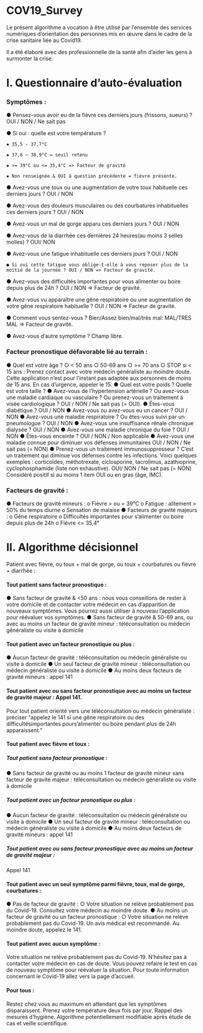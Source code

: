 # COV19_Survey

Le présent algorithme a vocation à être utilisé par l’ensemble des services numériques d’orientation des personnes mis en œuvre dans le cadre de la crise sanitaire liée au Covid19.

Il a été élaboré avec des professionnelle de la santé afin d’aider les gens à surmonter la crise.

# I. Questionnaire d’auto-évaluation

### Symptômes :

● Pensez-vous avoir eu de la fièvre ces derniers jours (frissons, sueurs) ? OUI / NON / Ne sait pas

● Si oui : quelle est votre température ?

    ▪ 35,5 - 37,7°C
    
    ▪ 37,8 – 38,9°C = seuil retenu
    
    ▪ >= 39°C ou <= 35,4°C => Facteur de gravité
    
    ▪ Non renseignée & OUI à question précédente = fièvre présente.
    
● Avez-vous une toux ou une augmentation de votre toux habituelle ces derniers jours ? OUI / NON

● Avez-vous des douleurs musculaires ou des courbatures inhabituelles ces derniers jours ? OUI / NON

● Avez-vous un mal de gorge apparu ces derniers jours ? OUI / NON

● Avez-vous de la diarrhée ces dernières 24 heures(au moins 3 selles molles) ? OUI/ NON

● Avez-vous une fatigue inhabituelle ces derniers jours ? OUI / NON

    ● Si oui cette fatigue vous oblige-t-elle à vous reposer plus de la moitié de la journée ? OUI / NON => Facteur de gravité.
    
● Avez-vous des difficultés importantes pour vous alimenter ou boire depuis plus de 24h ? OUI / NON => Facteur de gravité.

● Avez-vous vu apparaître une gêne respiratoire ou une augmentation de votre gêne respiratoire habituelle ? OUI / NON => Facteur de gravité.

● Comment vous sentez-vous ? Bien/Assez bien/mal/très mal: MAL/TRES MAL => Facteur de gravité.

● Avez-vous d’autre symptôme ? Champ libre.

### Facteur pronostique défavorable lié au terrain :
● Quel est votre âge ?
    ○ < 50 ans
    ○ 50-69 ans
    ○ >= 70 ans
    ○ STOP si < 15 ans : Prenez contact avec votre médecin généraliste au moindre doute. Cette application n’est pour l’instant pas adaptée aux personnes de moins de 15 ans. En cas d’urgence, appeler le 15.
● Quel est votre poids ? Quelle est votre taille ?
● Avez-vous de l’hypertension artérielle ? Ou avez-vous une maladie cardiaque ou vasculaire ? Ou prenez-vous un traitement à visée cardiologique ? OUI / NON / Ne sait pas (= OUI).
● Êtes-vous diabétique ? OUI / NON
● Avez-vous ou avez-vous eu un cancer ? OUI / NON
● Avez-vous une maladie respiratoire ? Ou êtes-vous suivi par un pneumologue ? OUI / NON
● Avez-vous une insuffisance rénale chronique dialysée ? OUI / NON
● Avez-vous une maladie chronique du foie ? OUI / NON
● Êtes-vous enceinte ? OUI / NON / Non applicable
● Avez-vous une maladie connue pour diminuer vos défenses immunitaires OUI / NON / Ne sait pas (= NON)
● Prenez-vous un traitement immunosuppresseur ? C’est un traitement qui diminue vos défenses contre les infections. Voici quelques exemples : corticoïdes, méthotrexate, ciclosporine, tacrolimus, azathioprine, cyclophosphamide (liste non exhaustive). OUI/
NON / Ne sait pas (= NON)
Considéré positif si au moins 1 item OUI ou en gras (âge, IMC).
### Facteurs de gravité :
● Facteurs de gravité mineurs :
    o Fièvre > ou = 39°C
    o Fatigue : alitement > 50% du temps diurne
    o Sensation de malaise
● Facteurs de gravité majeurs :
    o Gêne respiratoire
    o Difficultés importantes pour s’alimenter ou boire depuis plus de 24h
    o Fièvre <= 35,4°
    
# II. Algorithme décisionnel
Patient avec fièvre, ou toux + mal de gorge, ou toux + courbatures ou fièvre + diarrhée : 

#### Tout patient sans facteur pronostique :
● Sans facteur de gravité & <50 ans : nous vous conseillons de rester à votre domicile et de contacter votre médecin en cas d’apparition de nouveaux symptômes. Vous pourrez aussi utiliser à nouveau l’application pour réévaluer vos symptômes.
● Sans facteur de gravité & 50-69 ans, ou avec au moins un facteur de gravité mineur : téléconsultation ou médecin généraliste ou visite à domicile 
#### Tout patient avec un facteur pronostique ou plus :
● Aucun facteur de gravité : téléconsultation ou médecin généraliste ou visite à domicile
● Un seul facteur de gravité mineur : téléconsultation ou médecin généraliste ou visite à domicile
● Au moins deux facteurs de gravité mineurs : appel 141 
#### Tout patient avec ou sans facteur pronostique avec au moins un facteur de gravité majeur : Appel 141.
Pour tout patient orienté vers une téléconsultation ou médecin généraliste : préciser “appelez le 141 si une gêne respiratoire ou des difficultésimportantes pours’alimenter ou boire pendant plus de 24h apparaissent.”
#### Tout patient avec fièvre et toux :
##### Tout patient sans facteur pronostique :
● Sans facteur de gravité ou au moins 1 facteur de gravité mineur sans facteur de gravité majeur : téléconsultation ou médecin généraliste ou visite à domicile 
##### Tout patient avec un facteur pronostique ou plus :
● Aucun facteur de gravité : téléconsultation ou médecin généraliste ou visite à domicile
● Un seul facteur de gravité mineur : téléconsultation ou médecin généraliste ou visite à domicile
● Au moins deux facteurs de gravité mineurs : appel 141
##### Tout patient avec ou sans facteur pronostique avec au moins un facteur de gravité majeur : 
Appel 141
#### Tout patient avec un seul symptôme parmi fièvre, toux, mal de gorge, courbatures :
● Pas de facteur de gravité :
    ○ Votre situation ne relève probablement pas du Covid-19. Consultez votre médecin au moindre doute.
● Au moins un facteur de gravité ou un facteur pronostique :
    ○ Votre situation ne relève probablement pas du Covid-19. Un avis médical est recommandé. Au moindre doute, appelez le 141.
#### Tout patient avec aucun symptôme :
Votre situation ne relève probablement pas du Covid-19. N’hésitez pas à contacter votre médecin en cas de doute. Vous pouvez refaire le test en cas de nouveau symptôme pour réévaluer la situation. Pour toute information concernant le Covid-19 allez vers la page d’accueil.
#### Pour tous : 
Restez chez vous au maximum en attendant que les symptômes disparaissent. Prenez votre température deux fois par jour. Rappel des mesures d’hygiène. Algorithme potentiellement modifiable après étude de cas et veille scientifique.
